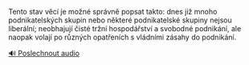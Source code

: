 
Tento stav věcí je možné správně popsat takto: dnes již mnoho podnikatelských skupin nebo některé podnikatelské skupiny nejsou liberální; neobhajují čisté tržní hospodářství a svobodné podnikání, ale naopak volají po různých opatřeních s vládními zásahy do podnikání.

[🔊 Poslechnout audio](/data/7-paragraphs/audio/chapter_55/para_003-Tento-stav-vc-je-mon-sprvn-popsat-takto-dne.mp3)
